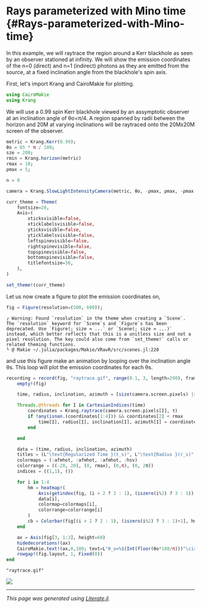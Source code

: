 


# Rays parameterized with Mino time {#Rays-parameterized-with-Mino-time}

In this example, we will raytrace the region around a Kerr blackhole as seen by an observer stationed at infinity. We will show the emission coordinates of the n=0 (direct) and n=1 (indirect) photons as they are emitted from the source, at a fixed inclination angle from the blackhole's spin axis.

First, let's import Krang and CairoMakie for plotting.

```julia
using CairoMakie
using Krang
```


We will use a 0.99 spin Kerr blackhole viewed by an assymptotic observer at an inclination angle of θo=π/4. A region spanned by radii between the horizon and 20M at varying inclinations will be raytraced onto the 20Mx20M screen of the observer.

```julia
metric = Krang.Kerr(0.99);
θo = 85 * π / 180;
sze = 200;
rmin = Krang.horizon(metric)
rmax = 10;
ρmax = 5;

n = 0

camera = Krang.SlowLightIntensityCamera(metric, θo, -ρmax, ρmax, -ρmax, ρmax, sze);

curr_theme = Theme(
    fontsize=20,
    Axis=(
        xticksvisible=false,
        xticklabelsvisible=false,
        yticksvisible=false,
        yticklabelsvisible=false,
        leftspinevisible=false,
        rightspinevisible=false,
        topspinevisible=false,
        bottomspinevisible=false,
        titlefontsize=30,
    ),
)

set_theme!(curr_theme)
```


Let us now create a figure to plot the emission coordinates on,

```julia
fig = Figure(resolution=(500, 600));
```


```
┌ Warning: Found `resolution` in the theme when creating a `Scene`. The `resolution` keyword for `Scene`s and `Figure`s has been deprecated. Use `Figure(; size = ...` or `Scene(; size = ...)` instead, which better reflects that this is a unitless size and not a pixel resolution. The key could also come from `set_theme!` calls or related theming functions.
└ @ Makie ~/.julia/packages/Makie/VRavR/src/scenes.jl:220
```


and use this figure make an animation by looping over the inclination angle θs. This loop will plot the emission coordinates for each θs.

```julia
recording = record(fig, "raytrace.gif", range(0.1, 3, length=290), framerate=15) do τ
    empty!(fig)

    time, radius, inclination, azimuth = [size(camera.screen.pixels) |> zeros for i in 1:4]

    Threads.@threads for I in CartesianIndices(time)
        coordinates = Krang.raytrace(camera.screen.pixels[I], τ)
        if !any(isnan.(coordinates[1:4])) && coordinates[2] < rmax
            time[I], radius[I], inclination[I], azimuth[I] = coordinates
        end

    end

    data = (time, radius, inclination, azimuth)
    titles = (L"\text{Regularized Time }(t_s)", L"\text{Radius }(r_s)", L"\text{Inclination }(\theta_s)", L"\text{Azimuth } (\phi_s)")
    colormaps = (:afmhot, :afmhot, :afmhot, :hsv)
    colorrange = ((-20, 20), (0, rmax), (0,π), (0, 2π))
    indices = ((1,1), ())

    for i in 1:4
        hm = heatmap!(
            Axis(getindex(fig, (i > 2 ? 2 : 1), (iszero(i%2) ? 3 : 1)); aspect=1, title=titles[i]),
            data[i],
            colormap=colormaps[i],
            colorrange=colorrange[i]
        )
        cb = Colorbar(fig[(i > 2 ? 2 : 1), (iszero(i%2) ? 3 : 1)+1], hm; ticklabelfont="Computer Modern", labelsize=30, ticklabelsize=20)
    end

    ax = Axis(fig[3, 1:3], height=60)
    hidedecorations!(ax)
    CairoMakie.text!(ax,0,100; text=L"θ_o=%$(Int(floor(θo*180/π)))^\circ")
    rowgap!(fig.layout, 1, Fixed(0))
end
```


```
"raytrace.gif"
```



![](raytrace.gif)



---


_This page was generated using [Literate.jl](https://github.com/fredrikekre/Literate.jl)._
